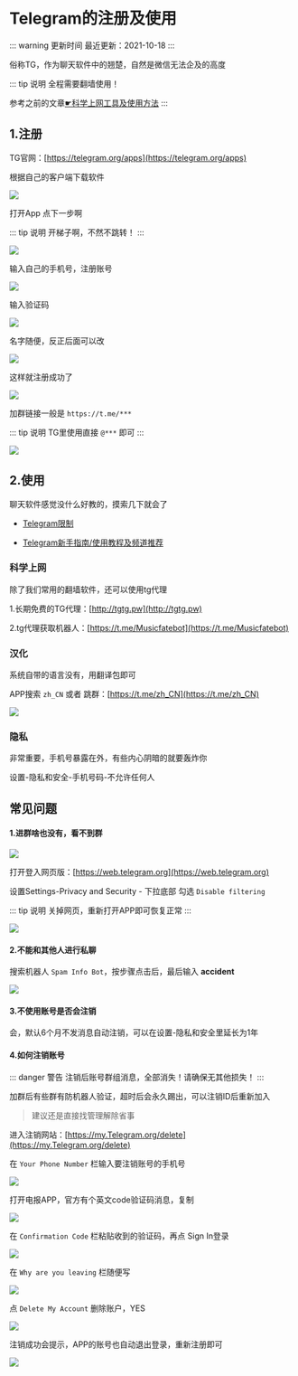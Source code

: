 # Telegram的注册及使用

::: warning 更新时间
最近更新：2021-10-18
:::

俗称TG，作为聊天软件中的翘楚，自然是微信无法企及的高度

::: tip 说明
全程需要翻墙使用！

参考之前的文章[☛科学上网工具及使用方法](../../gfw/proxy)
:::




## 1.注册


TG官网：[https://telegram.org/apps](https://telegram.org/apps)

根据自己的客户端下载软件

![](./tg-01.png)


打开App 点下一步啊

::: tip 说明
开梯子啊，不然不跳转！
:::

![](./tg-02.png)


输入自己的手机号，注册账号

![](./tg-03.png)


输入验证码

![](./tg-04.png)


名字随便，反正后面可以改

![](./tg-05.png)


这样就注册成功了

![](./tg-06.png)


加群链接一般是 `https://t.me/***`

::: tip 说明
TG里使用直接 `@***` 即可 
:::

![](./tg-07.png)






## 2.使用


聊天软件感觉没什么好教的，摸索几下就会了


* [Telegram限制](https://limits.tginfo.me/zh-CN)

* [Telegram新手指南/使用教程及频道推荐](https://tingtalk.me/telegram)



### 科学上网


除了我们常用的翻墙软件，还可以使用tg代理

1.长期免费的TG代理：[http://tgtg.pw](http://tgtg.pw)

2.tg代理获取机器人：[https://t.me/Musicfatebot](https://t.me/Musicfatebot)

### 汉化

系统自带的语言没有，用翻译包即可

APP搜索 `zh_CN` 或者 跳群：[https://t.me/zh_CN](https://t.me/zh_CN)

![](./tg-10.png)


### 隐私

非常重要，手机号暴露在外，有些内心阴暗的就要轰炸你

设置-隐私和安全-手机号码-不允许任何人








## 常见问题


#### 1.进群啥也没有，看不到群

![](./tg-08.png)

打开登入网页版：[https://web.telegram.org](https://web.telegram.org)

设置Settings-Privacy and Security - 下拉底部 勾选 `Disable filtering`

::: tip 说明
关掉网页，重新打开APP即可恢复正常
:::

![](./tg-09.png)



#### 2.不能和其他人进行私聊

搜索机器人 `Spam Info Bot`，按步骤点击后，最后输入 **accident**

![](./tg-11.png)


#### 3.不使用账号是否会注销

会，默认6个月不发消息自动注销，可以在设置-隐私和安全里延长为1年


#### 4.如何注销账号

::: danger 警告
注销后账号群组消息，全部消失！请确保无其他损失！
:::

加群后有些群有防机器人验证，超时后会永久踢出，可以注销ID后重新加入

> 建议还是直接找管理解除省事

进入注销网站：[https://my.Telegram.org/delete](https://my.Telegram.org/delete)

在 `Your Phone Number` 栏输入要注销账号的手机号

![](./tg-12.png)


打开电报APP，官方有个英文code验证码消息，复制

![](./tg-13.png)


在 `Confirmation Code` 栏粘贴收到的验证码，再点 Sign In登录

![](./tg-14.png)

在 `Why are you leaving` 栏随便写

![](./tg-15.png)


点 `Delete My Account` 删除账户，YES

![](./tg-16.png)


注销成功会提示，APP的账号也自动退出登录，重新注册即可

![](./tg-17.png)







